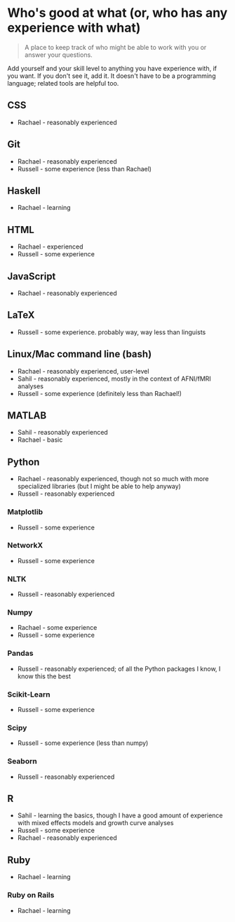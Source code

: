 # Who's good at what (or, who has any experience with what)

>A place to keep track of who might be able to work with you or answer your questions.

Add yourself and your skill level to anything you have experience with, if you want.
If you don't see it, add it. It doesn't have to be a programming language; related
tools are helpful too.

## CSS

* Rachael - reasonably experienced

## Git

* Rachael - reasonably experienced
* Russell - some experience (less than Rachael)

## Haskell

* Rachael - learning

## HTML

* Rachael - experienced
* Russell - some experience

## JavaScript

* Rachael - reasonably experienced

## LaTeX

* Russell - some experience. probably way, way less than linguists

## Linux/Mac command line (bash)

* Rachael - reasonably experienced, user-level
* Sahil - reasonably experienced, mostly in the context of AFNI/fMRI analyses
* Russell - some experience (definitely less than Rachael!)

## MATLAB

* Sahil - reasonably experienced
* Rachael - basic

## Python

* Rachael - reasonably experienced, though not so much with more specialized
libraries (but I might be able to help anyway)
* Russell - reasonably experienced

### Matplotlib

* Russell - some experience

### NetworkX

* Russell - some experience

### NLTK

* Russell - reasonably experienced

### Numpy

* Rachael - some experience
* Russell - some experience

### Pandas

* Russell - reasonably experienced; of all the Python packages I know, I 
know this the best

### Scikit-Learn

* Russell - some experience

### Scipy

* Russell - some experience (less than numpy)

### Seaborn

* Russell - reasonably experienced

## R

* Sahil - learning the basics, though I have a good amount of experience with mixed effects models and growth curve analyses
* Russell - some experience
* Rachael - reasonably experienced

## Ruby

* Rachael - learning

### Ruby on Rails

* Rachael - learning
